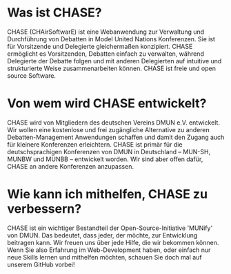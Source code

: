# Was ist CHASE?
CHASE (CHAirSoftwarE) ist eine Webanwendung zur Verwaltung und Durchführung von Debatten in Model United Nations Konferenzen. Sie ist für Vorsitzende und Delegierte gleichermaßen konzipiert. CHASE ermöglicht es Vorsitzenden, Debatten einfach zu verwalten, während Delegierte der Debatte folgen und mit anderen Delegierten auf intuitive und strukturierte Weise zusammenarbeiten können. CHASE ist freie und open source Software.

# Von wem wird CHASE entwickelt?
CHASE wird von Mitgliedern des deutschen Vereins DMUN e.V. entwickelt. Wir wollen eine kostenlose und frei zugängliche Alternative zu anderen Debatten-Management Anwendungen schaffen und damit den Zugang auch für kleinere Konferenzen erleichtern. CHASE ist primär für die deutschsprachigen Konferenzen von DMUN in Deutschland – MUN-SH, MUNBW und MUNBB – entwickelt worden. Wir sind aber offen dafür, CHASE an andere Konferenzen anzupassen.

# Wie kann ich mithelfen, CHASE zu verbessern?
CHASE ist ein wichtiger Bestandteil der Open-Source-Initiative 'MUNify' von DMUN. Das bedeutet, dass jeder, der möchte, zur Entwicklung beitragen kann. Wir freuen uns über jede Hilfe, die wir bekommen können. Wenn Sie also Erfahrung im Web-Development haben, oder einfach nur neue Skills lernen und mithelfen möchten, schauen Sie doch mal auf unserem GitHub vorbei!
